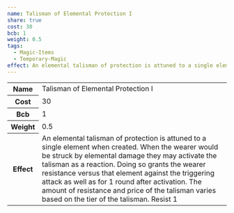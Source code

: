 ```yaml
---
name: Talisman of Elemental Protection I
share: true
cost: 30
bcb: 1
weight: 0.5
tags:
  - Magic-Items
  - Temporary-Magic
effect: An elemental talisman of protection is attuned to a single element when created. When the wearer would be struck by elemental damage they may activate the talisman as a reaction. Doing so grants the wearer resistance versus that element against the triggering attack as well as for 1 round after activation. The amount of resistance and price of the talisman varies based on the tier of the talisman. Resist 1
---
```


<p><span style="overflow-x: auto;"><table><tbody><tr><th>Name</th><td>Talisman of Elemental Protection I</td></tr><tr><th>Cost</th><td>30</td></tr><tr><th>Bcb</th><td>1</td></tr><tr><th>Weight</th><td>0.5</td></tr><tr><th>Effect</th><td>An elemental talisman of protection is attuned to a single element when created. When the wearer would be struck by elemental damage they may activate the talisman as a reaction. Doing so grants the wearer resistance versus that element against the triggering attack as well as for 1 round after activation. The amount of resistance and price of the talisman varies based on the tier of the talisman. Resist 1</td></tr></tbody></table></span></p>